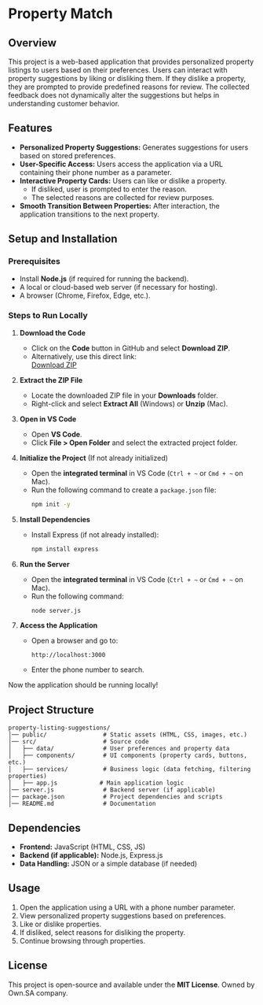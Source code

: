 # Property Match

## Overview
This project is a web-based application that provides personalized property listings to users based on their preferences. Users can interact with property suggestions by liking or disliking them. If they dislike a property, they are prompted to provide predefined reasons for review. The collected feedback does not dynamically alter the suggestions but helps in understanding customer behavior.

## Features
- **Personalized Property Suggestions:** Generates suggestions for users based on stored preferences.
- **User-Specific Access:** Users access the application via a URL containing their phone number as a parameter.
- **Interactive Property Cards:** Users can like or dislike a property.
  - If disliked, user is prompted to enter the reason.
  - The selected reasons are collected for review purposes.
- **Smooth Transition Between Properties:** After interaction, the application transitions to the next property.

## Setup and Installation

### Prerequisites
- Install **Node.js** (if required for running the backend).
- A local or cloud-based web server (if necessary for hosting).
- A browser (Chrome, Firefox, Edge, etc.).

### Steps to Run Locally

1. **Download the Code**  
   - Click on the **Code** button in GitHub and select **Download ZIP**.  
   - Alternatively, use this direct link:  
     [Download ZIP](https://github.com/AhmedYasserIbrahim/Property-Match/archive/refs/heads/main.zip)

2. **Extract the ZIP File**  
   - Locate the downloaded ZIP file in your **Downloads** folder.  
   - Right-click and select **Extract All** (Windows) or **Unzip** (Mac).

3. **Open in VS Code**  
   - Open **VS Code**.  
   - Click **File > Open Folder** and select the extracted project folder.

4. **Initialize the Project** (If not already initialized)  
   - Open the **integrated terminal** in VS Code (`Ctrl + ~` or `Cmd + ~` on Mac).  
   - Run the following command to create a `package.json` file:
     ```sh
     npm init -y
     ```

5. **Install Dependencies**  
   - Install Express (if not already installed):
     ```sh
     npm install express
     ```

6. **Run the Server**  
   - Open the **integrated terminal** in VS Code (`Ctrl + ~` or `Cmd + ~` on Mac).  
   - Run the following command:
     ```sh
     node server.js
     ```

5. **Access the Application**  
   - Open a browser and go to:
     ```
     http://localhost:3000
     ```
   - Enter the phone number to search.

Now the application should be running locally!

## Project Structure
```
property-listing-suggestions/
│── public/                # Static assets (HTML, CSS, images, etc.)
│── src/                   # Source code
│   ├── data/              # User preferences and property data
│   ├── components/        # UI components (property cards, buttons, etc.)
│   ├── services/          # Business logic (data fetching, filtering properties)
│   ├── app.js            # Main application logic
│── server.js              # Backend server (if applicable)
│── package.json           # Project dependencies and scripts
│── README.md              # Documentation
```

## Dependencies
- **Frontend:** JavaScript (HTML, CSS, JS)
- **Backend (if applicable):** Node.js, Express.js
- **Data Handling:** JSON or a simple database (if needed)

## Usage
1. Open the application using a URL with a phone number parameter.
2. View personalized property suggestions based on preferences.
3. Like or dislike properties.
4. If disliked, select reasons for disliking the property.
5. Continue browsing through properties.

## License
This project is open-source and available under the **MIT License**. Owned by Own.SA company.
